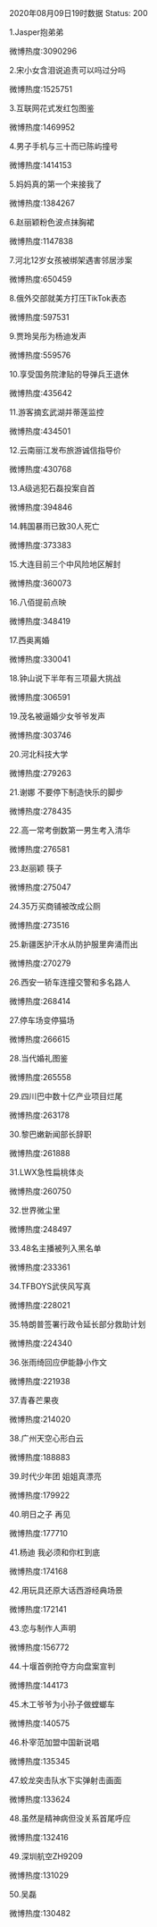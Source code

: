 2020年08月09日19时数据
Status: 200

1.Jasper抱弟弟

微博热度:3090296

2.宋小女含泪说追责可以吗过分吗

微博热度:1525751

3.互联网花式发红包图鉴

微博热度:1469952

4.男子手机与三十而已陈屿撞号

微博热度:1414153

5.妈妈真的第一个来接我了

微博热度:1384267

6.赵丽颖粉色波点抹胸裙

微博热度:1147838

7.河北12岁女孩被绑架遇害邻居涉案

微博热度:650459

8.俄外交部就美方打压TikTok表态

微博热度:597531

9.贾玲吴彤为杨迪发声

微博热度:559576

10.享受国务院津贴的导弹兵王退休

微博热度:435642

11.游客摘玄武湖并蒂莲监控

微博热度:434501

12.云南丽江发布旅游诚信指导价

微博热度:430768

13.A级逃犯石磊投案自首

微博热度:394846

14.韩国暴雨已致30人死亡

微博热度:373383

15.大连目前三个中风险地区解封

微博热度:360073

16.八佰提前点映

微博热度:348419

17.西奥离婚

微博热度:330041

18.钟山说下半年有三项最大挑战

微博热度:306591

19.茂名被逼婚少女爷爷发声

微博热度:303746

20.河北科技大学

微博热度:279263

21.谢娜 不要停下制造快乐的脚步

微博热度:278435

22.高一常考倒数第一男生考入清华

微博热度:276581

23.赵丽颖 筷子

微博热度:275047

24.35万买商铺被改成公厕

微博热度:273516

25.新疆医护汗水从防护服里奔涌而出

微博热度:270279

26.西安一轿车连撞交警和多名路人

微博热度:268414

27.停车场变停猫场

微博热度:266615

28.当代婚礼图鉴

微博热度:265558

29.四川巴中数十亿产业项目烂尾

微博热度:263178

30.黎巴嫩新闻部长辞职

微博热度:261888

31.LWX急性扁桃体炎

微博热度:260750

32.世界微尘里

微博热度:248497

33.48名主播被列入黑名单

微博热度:233361

34.TFBOYS武侠风写真

微博热度:228021

35.特朗普签署行政令延长部分救助计划

微博热度:224340

36.张雨绮回应伊能静小作文

微博热度:221938

37.青春芒果夜

微博热度:214020

38.广州天空心形白云

微博热度:188883

39.时代少年团 姐姐真漂亮

微博热度:179922

40.明日之子 再见

微博热度:177710

41.杨迪 我必须和你杠到底

微博热度:174168

42.用玩具还原大话西游经典场景

微博热度:172141

43.恋与制作人声明

微博热度:156772

44.十堰首例抢夺方向盘案宣判

微博热度:144173

45.木工爷爷为小孙子做螳螂车

微博热度:140575

46.朴宰范加盟中国新说唱

微博热度:135345

47.蛟龙突击队水下实弹射击画面

微博热度:133624

48.虽然是精神病但没关系首尾呼应

微博热度:132416

49.深圳航空ZH9209

微博热度:131029

50.吴磊

微博热度:130482

